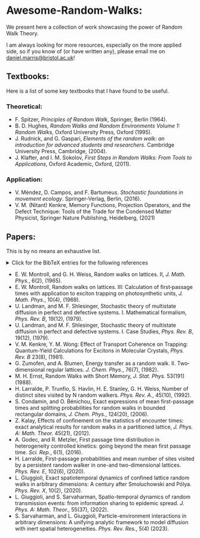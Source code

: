 # Awesome-Random-Walks:
We present here a collection of work showcasing the power of Random Walk Theory. 

I am always looking for more resources, especially on the more applied side, so if you know of (or have written any), please email me on daniel.marris@bristol.ac.uk!

## Textbooks:
Here is a list of some key textbooks that I have found to be useful.
### Theoretical:
+ F. Spitzer, *Principles of Random Walk*, Springer, Berlin (1964).
+ B. D. Hughes, *Random Walks and Random Environments Volume 1: Random Walks*, Oxford University Press, Oxford (1995).
+ J. Rudnick, and G. Gaspari, *Elements of the random walk: an introduction for advanced students and researchers*. Cambridge University Press, Cambridge, (2004).
+ J. Klafter, and I. M. Sokolov, *First Steps in Random Walks: From Tools to Applications*, Oxford Academic, Oxford, (2011).

### Application:
+ V. Méndez, D. Campos, and F. Bartumeus. *Stochastic foundations in movement ecology*. Springer-Verlag, Berlin, (2016).
+ V. M. (Nitant) Kenkre, Memory Functions, Projection Operators, and the Defect Technique: Tools of the Trade for the Condensed Matter Physicist, Springer Nature Publishing, Heidelberg, (2021)

## Papers: 
This is by no means an exhaustive list.


<details>
<summary>Click for the BibTeX entries for the following references</summary>
<br>
@article{montroll1965random,
  title={Random walks on lattices. II},
  author={Montroll, Elliott W and Weiss, George H},
  journal={Journal of Mathematical Physics},
  volume={6},
  number={2},
  pages={167--181},
  year={1965},
  publisher={American Institute of Physics}

@article{montroll1969random,
  title={Random walks on lattices. III. Calculation of first-passage times with application to exciton trapping on photosynthetic units},
  author={Montroll, Elliott W},
  journal={Journal of Mathematical Physics},
  volume={10},
  number={4},
  pages={753--765},
  year={1969},
  publisher={American Institute of Physics}
}

@article{landman1979stochastic,
  title={Stochastic theory of multistate diffusion in perfect and defective systems. I. Mathematical formalism},
  author={Landman, Uzi and Shlesinger, Michael F},
  journal={Physical Review B},
  volume={19},
  number={12},
  pages={6207},
  year={1979},
  publisher={APS}
}

@article{landman1979stochastic,
  title={Stochastic theory of multistate diffusion in perfect and defective systems. II. Case studies},
  author={Landman, Uzi and Shlesinger, Michael F},
  journal={Physical Review B},
  volume={19},
  number={12},
  pages={6220},
  year={1979},
  publisher={APS}
}

@article{kenkre1981effect,
  title={Effect of transport coherence on trapping: Quantum-yield calculations for excitons in molecular crystals},
  author={Kenkre, VM and Wong, YM},
  journal={Physical Review B},
  volume={23},
  number={8},
  pages={3748},
  year={1981},
  publisher={APS}
}

@article{zumofen1982energy,
  title={Energy transfer as a random walk. II. Two-dimensional regular lattices},
  author={Zumofen, Gert and Blumen, Alexander},
  journal={The Journal of Chemical Physics},
  volume={76},
  number={7},
  pages={3713--3731},
  year={1982},
  publisher={American Institute of Physics}
}

@article{ernst1988random,
  title={Random walks with short memory},
  author={Ernst, Matthieu H},
  journal={Journal of statistical physics},
  volume={53},
  pages={191--201},
  year={1988},
  publisher={Springer}
}

@article{larralde1992number,
  title={Number of distinct sites visited by N random walkers},
  author={Larralde, Hernan and Trunfio, Paul and Havlin, Shlomo and Stanley, H Eugene and Weiss, George H},
  journal={Physical Review A},
  volume={45},
  number={10},
  pages={7128},
  year={1992},
  publisher={APS}
}

}


</details>

+ E. W. Montroll, and G. H. Weiss, Random walks on lattices. II, *J. Math. Phys.*, 6(2), (1965).
+ E. W. Montroll, Random walks on lattices. III: Calculation of first‐passage times with application to exciton trapping on photosynthetic units, *J. Math. Phys.*, 10(4), (1969).
+ U. Landman, and M. F. Shlesinger, Stochastic theory of multistate diffusion in perfect and defective systems. I. Mathematical formalism, *Phys. Rev. B*, 19(12), (1979).
+ U. Landman, and M. F. Shlesinger, Stochastic theory of multistate diffusion in perfect and defective systems. I. Case Studies, *Phys. Rev. B*, 19(12), (1979).
+ V. M. Kenkre, Y. M. Wong: Effect of Transport Coherence on Trapping: Quantum-Yield Calculations for Excitons in Molecular Crystals, *Phys. Rev. B* 23(8), (1981).
+ G. Zumofen, and A. Blumen, Energy transfer as a random walk. II. Two‐dimensional regular lattices. *J. Chem. Phys.*, 76(7), (1982).
+ M. H. Ernst, Random Walks with Short Memory, *J. Stat. Phys.* 53(191) (1988).
+ H. Larralde, P. Trunfio, S. Havlin, H. E. Stanley, G. H. Weiss, Number of distinct sites visited by N random walkers. *Phys. Rev. A.*, 45(10), (1992).
+ S. Condamin, and O. Bénichou, Exact expressions of mean first-passage times and splitting probabilities for random walks in bounded rectangular domains, *J. Chem. Phys.*, 124(20), (2006).
+ Z. Kalay, Effects of confinement on the statistics of encounter times: exact analytical results for random walks in a partitioned lattice, *J. Phys. A: Math. Theor.* 45(21), (2012).
+ A. Godec, and R. Metzler, First passage time distribution in heterogeneity controlled kinetics: going beyond the mean first passage time. *Sci. Rep.*, 6(1), (2016).
+ H. Larralde, First-passage probabilities and mean number of sites visited by a persistent random walker in one-and two-dimensional lattices. *Phys. Rev. E*, 102(6),  (2020). 
+ L. Giuggioli, Exact spatiotemporal dynamics of confined lattice random walks in arbitrary dimensions: A century after Smoluchowski and Pólya. *Phys. Rev. X*, 10(2), (2020). 
+ L. Giuggioli, and S. Sarvaharman, Spatio-temporal dynamics of random transmission events: from information sharing to epidemic spread. *J. Phys. A: Math. Theor.*, 55(37), (2022).
+ S. Sarvaharman, and L. Giuggioli, Particle-environment interactions in arbitrary dimensions: A unifying analytic framework to model diffusion with inert spatial heterogeneities. *Phys. Rev. Res.*, 5(4) (2023).
